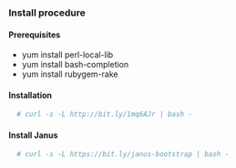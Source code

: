 ### Install procedure

#### Prerequisites

* yum install perl-local-lib
* yum install bash-completion
* yum install rubygem-rake

#### Installation

```bash
  # curl -s -L http://bit.ly/1mq6AJr | bash -
```

#### Install Janus

```bash
  # curl -s -L https://bit.ly/janus-bootstrap | bash -
```

